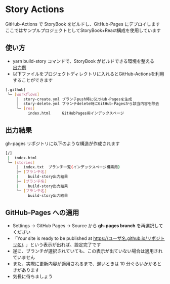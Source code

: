 # Story Actions

GitHub-Actions で StoryBook をビルドし、GitHub-Pages にデプロイします
ここではサンプルプロジェクトとしてStoryBook+React構成を使用しています

## 使い方

- yarn build-story コマンドで、StoryBook がビルドできる環境を整える  
  [出力例](https://sorakumo001.github.io/story-actions/)
- 以下ファイルをプロジェクトディレクトリに入れるとGitHub-Actionsを利用することができます

```.sh
[.github]
 └─ [workflows]
     │  story-create.yml ブランチpush時にGitHub-Pagesを生成
     │  story-delete.yml ブランチdelete時にGitHub-Pagesから該当内容を除去
     └─ [res]
          index.html     GitHubPages用インデックスページ
```

## 出力結果

gh-pages リポジトリに以下のような構造が作成されます

```.sh
[/]
 |  index.html
 └─ [stories]
     │  index.txt  ブランチ一覧(インデックスページ構築用)
     ├─ [ブランチ名]
     |    build-story出力結果
     ├─ [ブランチ名]
     |    build-story出力結果
     └─ [ブランチ名]
          build-story出力結果
```

## GitHub-Pages への適用

- Settings -> GitHub Pages -> Source から **gh-pages branch** を再選択してください
- 「Your site is ready to be published at https://ユーザ名.github.io/リポジトリ名/. 」という表示が出れば、設定完了です
- 逆に、ブランチが選択されていても、この表示が出ていない場合は適用されていません
- また、実際に更新内容が適用されるまで、遅いときは 10 分ぐらいかかるときがあります
- 気長に待ちましょう
